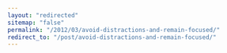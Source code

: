 ```yaml
---
layout: "redirected"
sitemap: "false"
permalink: "/2012/03/avoid-distractions-and-remain-focused/"
redirect_to: "/post/avoid-distractions-and-remain-focused/"
---
```




